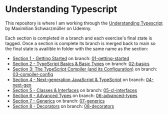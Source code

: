 # Understanding Typescript

This repository is where I am working through the [Understanding Typescript](https://www.udemy.com/course/understanding-typescript) by Maximilian Schwarzmüller on Udemny.

Each section is completed in a branch and each exercise's final state is tagged. Once a section is complete its branch is merged back to main so the final state is availible in folder with the same name as the section:
* [Section 1 - Getting Started](Section%201%20-%20Getting%20Started) on branch: [01-getting-started](https://github.com/jonsmorrow/UNDERSTANDING-TS/tree/01-getting-started)
* [Section 2 - TypeScript Basics & Basic Types](Section%202%20-%20TypeScript%20Basics%20%26%20Basic%20Types) on branch: [02-basics](https://github.com/jonsmorrow/UNDERSTANDING-TS/tree/02-basics)
* [Section 3: The TypeScript Compiler (and its Configuration)](Section%203%20-%20The%20TypeScript%20Compiler%20(and%20its%20Configuration)) on branch: [03-compiler-config](https://github.com/jonsmorrow/UNDERSTANDING-TS/tree/03-compiler-config)
* [Section 4 - Next-generation JavaScript & TypeScript](Section%204%20-%20Next-generation%20JavaScript%20%26%20TypeScript) on branch: [04-next-gen](https://github.com/jonsmorrow/UNDERSTANDING-TS/tree/04-next-gen)
* [Section 5 - Classes & Interfaces](Section%205%20-%20Classes%20%26%20Interfaces) on branch: [05-cl-interfaces](https://github.com/jonsmorrow/UNDERSTANDING-TS/tree/05-cl-interfaces)
* [Section 6 - Advanced Types](Section%206%20-%20Advanced%20Types) on branch: [06-advanced-types](https://github.com/jonsmorrow/UNDERSTANDING-TS/tree/06-advanced-types)
* [Section 7 - Generics](Section%207%20-%20Generics) on branch: [07-generics](https://github.com/jonsmorrow/UNDERSTANDING-TS/tree/07-generics)
* [Section 8 - Decorators](Section%208%20-%20Decorators) on branch: [08-decorators](https://github.com/jonsmorrow/UNDERSTANDING-TS/tree/08-decorators)
